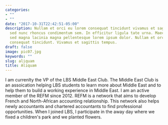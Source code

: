 ```yaml
---
categories:
- ""
- ""
date: "2017-10-31T22:42:51-05:00"
description: Nullam et orci eu lorem consequat tincidunt vivamus et sagittis magna
  sed nunc rhoncus condimentum sem. In efficitur ligula tate urna. Maecenas massa
  sed magna lacinia magna pellentesque lorem ipsum dolor. Nullam et orci eu lorem
  consequat tincidunt. Vivamus et sagittis tempus.
draft: false
image: pic07.jpg
keywords: ""
slug: aliquam
title: Aliquam
---
```


I am currenlty the VP of the LBS Middle East Club. The Middle East Club is an assoication helping LBS students to learn more about Middle East and to help them to build a working experience in Middle East. I am an active member of the REFM since 2012. REFM is a network that aims to develop French and North-African accounting relationship. This network also helps newly accountants and chartered accountants to find professional opportunities.  When I joined LBS, I participate in the away day where we fixed a children's park and we planted flowers.
